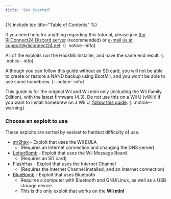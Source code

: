```yaml
---
title: "Get Started"
---
```


{% include toc title="Table of Contents" %}

If you need help for anything regarding this tutorial, please join [the RiiConnect24 Discord server](https://discord.gg/rc24) (recommended) or [e-mail us at support@riiconnect24.net](mailto:support@riiconnect24.net).
{: .notice--info}

All of the exploits run the HackMii Installer, and have the same end result.
{: .notice--info}

Although you can follow this guide without an SD card, you will not be able to create or restore a NAND backup using BootMii, and you won't be able to use some homebrew.
{: .notice--info}

This guide is for the original Wii and Wii mini only (including the Wii Family Edition), with the latest firmware (4.3). Do not use this on a Wii U (vWii)! If you want to install homebrew on a Wii U, [follow this guide](https://wiiu.hacks.guide).
{: .notice--warning}

### Choose an exploit to use

These exploits are sorted by easiest to hardest difficulty of use.

- [str2hax](str2hax) - Exploit that uses the Wii EULA
    * (Requires an Internet connection and changing the DNS server)
- [LetterBomb](letterbomb) - Exploit that uses the Wii Message Board
    * (Requires an SD card)
- [FlashHax](flashhax) - Exploit that uses the Internet Channel
    * (Requires the Internet Channel installed, and an Internet connection)
- [BlueBomb](bluebomb) - Exploit that uses Bluetooth
    * Requires a computer with Bluetooth and GNU/Linux, as well as a USB storage device
    * This is the only exploit that works on the **Wii mini**
